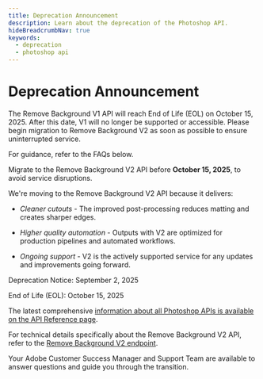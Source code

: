 ```yaml
---
title: Deprecation Announcement
description: Learn about the deprecation of the Photoshop API.
hideBreadcrumbNav: true
keywords:
  - deprecation
  - photoshop api
---
```


# Deprecation Announcement

The Remove Background V1 API will reach End of Life (EOL) on October 15, 2025. After this date, V1 will no longer be supported or accessible.
Please begin migration to Remove Background V2 as soon as possible to ensure uninterrupted service.

For guidance, refer to the FAQs below.

<Accordion>

<AccordionItem header="What Should I Do?" isChevronIcon position="right" iconColor="#1473E6">

Migrate to the Remove Background V2 API before **October 15, 2025**, to avoid service disruptions.

</AccordionItem>

<AccordionItem header="Why Is Adobe Making This Change?" isChevronIcon position="right" iconColor="#1473E6">

We're moving to the Remove Background V2 API because it delivers:

* *Cleaner cutouts* - The improved post-processing reduces matting and creates sharper edges.

* *Higher quality automation* - Outputs with V2 are optimized for production pipelines and automated workflows.

* *Ongoing support* - V2 is the actively supported service for any updates and improvements going forward.

</AccordionItem>

<AccordionItem header="When Is This Happening?" isChevronIcon position="right" iconColor="#1473E6">

Deprecation Notice: September 2, 2025

End of Life (EOL): October 15, 2025

</AccordionItem>

<AccordionItem header="Where Can I Find Resources?" isChevronIcon position="right" iconColor="#1473E6">

The latest comprehensive [information about all Photoshop APIs is available on the API Reference page](https://developer.adobe.com/firefly-services/docs/photoshop/api/#operation/removeBackground).

For technical details specifically about the Remove Background V2 API, refer to the [Remove Background V2 endpoint](https://image.adobe.io/v2/remove-background).

</AccordionItem>

<AccordionItem header="Who Can Help Me With Migration?" isChevronIcon position="right" iconColor="#1473E6">

Your Adobe Customer Success Manager and Support Team are available to answer questions and guide you through the transition.

</AccordionItem>

</Accordion>
